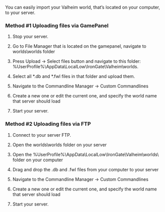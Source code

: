 You can easily import your Valheim world, that’s located on your computer, to your server.

### Method #1 Uploading files via GamePanel

1.  Stop your server.
    
2.  Go to File Manager that is located on the gamepanel, navigate to worlds\\worlds folder
    
3.  Press Upload → Select files button and navigate to this folder: %UserProfile%\\AppData\\LocalLow\\IronGate\\Valheim\\worlds.
    
4.  Select all \*.db and \*.fwl files in that folder and upload them.
    
5.  Navigate to the Commandline Manager → Custom Commandlines
    
6.  Create a new one or edit the current one, and specify the world name that server should load
    
7.  Start your server.
    

### Method #2 Uploading files via FTP

1.  Connect to your server FTP.
    
2.  Open the worlds\\worlds folder on your server
    
3.  Open the %UserProfile%\\AppData\\LocalLow\\IronGate\\Valheim\\worlds\\ folder on your computer
    
4.  Drag and drop the .db and .fwl files from your computer to your server
    
5.  Navigate to the Commandline Manager → Custom Commandlines
    
6.  Create a new one or edit the current one, and specify the world name that server should load
    
7.  Start your server.
    
